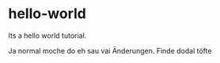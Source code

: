 # hello-world
Its a hello world tutorial. 

Ja normal moche do eh sau vai Änderungen. Finde dodal töfte

